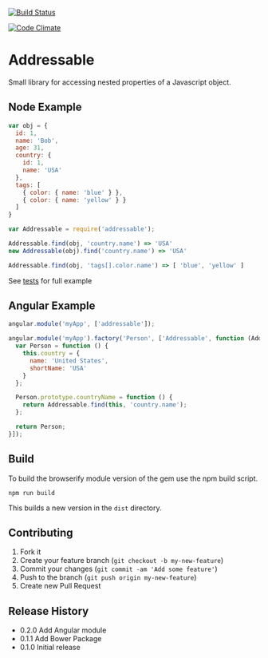 [![Build Status](https://travis-ci.org/RoleModel/addressable.svg?branch=master)](https://travis-ci.org/RoleModel/addressable)

[![Code Climate](https://codeclimate.com/github/RoleModel/addressable/badges/gpa.svg)](https://codeclimate.com/github/RoleModel/addressable)

# Addressable

Small library for accessing nested properties of a Javascript object.

## Node Example

```js
var obj = {
  id: 1,
  name: 'Bob',
  age: 31,
  country: {
    id: 1,
    name: 'USA'
  },
  tags: [
    { color: { name: 'blue' } },
    { color: { name: 'yellow' } }
  ]
}

var Addressable = require('addressable');

Addressable.find(obj, 'country.name') => 'USA'
new Addressable(obj).find('country.name') => 'USA'

Addressable.find(obj, 'tags[].color.name') => [ 'blue', 'yellow' ]
```

See [tests](spec/addressable_spec.js) for full example

## Angular Example

```js
angular.module('myApp', ['addressable']);

angular.module('myApp').factory('Person', ['Addressable', function (Addressable) {
  var Person = function () {
    this.country = {
      name: 'United States',
      shortName: 'USA'
    }
  };

  Person.prototype.countryName = function () {
    return Addressable.find(this, 'country.name');
  };

  return Person;
}]);
```

## Build

To build the browserify module version of the gem use the npm build script.

```
npm run build
```

This builds a new version in the `dist` directory.

## Contributing

1. Fork it
2. Create your feature branch (`git checkout -b my-new-feature`)
3. Commit your changes (`git commit -am 'Add some feature'`)
4. Push to the branch (`git push origin my-new-feature`)
5. Create new Pull Request

## Release History

* 0.2.0 Add Angular module
* 0.1.1 Add Bower Package
* 0.1.0 Initial release
